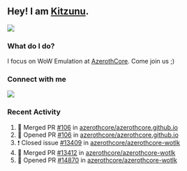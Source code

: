 ## Hey! I am [Kitzunu](https://Github.com/Kitzunu).

<!--<a href="https://github-readme-stats.kitzunu.vercel.app/api?username=Kitzunu&show_icons=true&theme=dark">
  <img align="center" src="https://github-readme-stats.kitzunu.vercel.app/api?username=Kitzunu&show_icons=true&theme=dark" />
</a>-->
<a href="https://github-readme-stats.kitzunu.vercel.app/api?username=Kitzunu&show_icons=true&theme=dark">
  <img align="center" src="https://github-readme-stats.vercel.app/api/top-langs/?username=Kitzunu&layout=compact&theme=dark" />
</a>

### What do I do?

I focus on WoW Emulation at [AzerothCore](https://Github.com/AzerothCore). Come join us ;)

### Connect with me
[![](https://img.shields.io/badge/AzerothCore%20Discord-Connect%20with%20me!-green)](https://discord.com/invite/gkt4y2x)

### Recent Activity

<!--START_SECTION:activity-->
1. 🎉 Merged PR [#106](https://github.com/azerothcore/azerothcore.github.io/pull/106) in [azerothcore/azerothcore.github.io](https://github.com/azerothcore/azerothcore.github.io)
2. 💪 Opened PR [#106](https://github.com/azerothcore/azerothcore.github.io/pull/106) in [azerothcore/azerothcore.github.io](https://github.com/azerothcore/azerothcore.github.io)
3. ❗️ Closed issue [#13409](https://github.com/azerothcore/azerothcore-wotlk/issues/13409) in [azerothcore/azerothcore-wotlk](https://github.com/azerothcore/azerothcore-wotlk)
4. 🎉 Merged PR [#13412](https://github.com/azerothcore/azerothcore-wotlk/pull/13412) in [azerothcore/azerothcore-wotlk](https://github.com/azerothcore/azerothcore-wotlk)
5. 💪 Opened PR [#14870](https://github.com/azerothcore/azerothcore-wotlk/pull/14870) in [azerothcore/azerothcore-wotlk](https://github.com/azerothcore/azerothcore-wotlk)
<!--END_SECTION:activity-->
